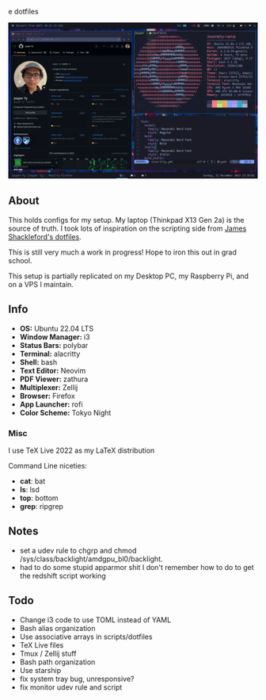 e dotfiles

![screenshot](img/screenshot.png)

## About

This holds configs for my setup. My laptop (Thinkpad X13 Gen 2a) is the source of truth. I took lots of inspiration on the scripting side from [James Shackleford's dotfiles](https://github.com/tshack/dotfiles).

This is still very much a work in progress! Hope to iron this out in grad school.

This setup is partially replicated on my Desktop PC, my Raspberry Pi, and on a VPS I maintain.

## Info

- **OS:** Ubuntu 22.04 LTS
- **Window Manager:** i3
- **Status Bars:** polybar
- **Terminal:** alacritty
- **Shell:** bash
- **Text Editor:** Neovim
- **PDF Viewer:** zathura
- **Multiplexer:** Zellij
- **Browser:** Firefox
- **App Launcher:** rofi
- **Color Scheme:** Tokyo Night

### Misc

I use TeX Live 2022 as my LaTeX distribution

Command Line niceties:
- **cat**: bat
- **ls**: lsd
- **top**: bottom 
- **grep**: ripgrep

## Notes

- set a udev rule to chgrp and chmod /sys/class/backlight/amdgpu_bl0/backlight.
- had to do some stupid apparmor shit I don't remember how to do to get the redshift script working

## Todo

- Change i3 code to use TOML instead of YAML
- Bash alias organization
- Use associative arrays in scripts/dotfiles
- TeX Live files
- Tmux / Zellij stuff
- Bash path organization
- Use starship
- fix system tray bug, unresponsive?
- fix monitor udev rule and script
